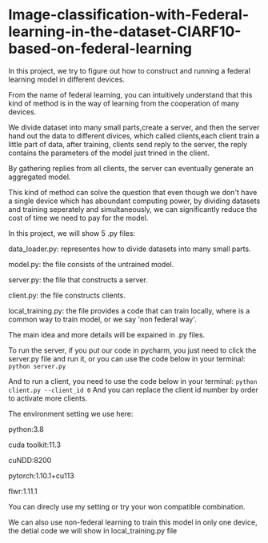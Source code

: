 # Image-classification-with-Federal-learning-in-the-dataset-CIARF10-based-on-federal-learning
In this project, we try to figure out how to construct and running a federal learning model in different devices.

From the name of federal learning, you can intuitively understand that this kind of method is in the way of learning from the cooperation of many devices.

We divide dataset into many small parts,create a server, and then the server hand out the data to different divices, which called clients,each client train a little part of data, after training, clients send reply to the server, the reply contains the parameters of the model just trined in the client.

By gathering replies from all clients, the server can eventually generate an aggregated model.

This kind of method can solve the question that even though we don't have a single device which has aboundant computing power, by dividing datasets and training seperately and simultaneously, we can significantly reduce the cost of time we need to pay for the model.

In this project, we will show 5 .py files:

data_loader.py: representes how to divide datasets into many small parts.

model.py: the file consists of the untrained model.

server.py: the file that constructs a server.

client.py: the file constructs clients.

local_training.py: the file provides a code that can train locally, where is a common way to train model, or we say 'non federal way'.

The main idea and more details will be expained in .py files.

To run the server, if you put our code in pycharm, you just need to click the server.py file and run it, or you can use the code below in your terminal:
`python server.py`

And to run a client, you need to use the code below in your terminal:
`python client.py --client_id 0`
And you can replace the client id number by order to activate more clients.

The environment setting we use here:

python:3.8

cuda toolkit:11.3

cuNDD:8200

pytorch:1.10.1+cu113

flwr:1.11.1

You can direcly use my setting or try your won compatible combination.

We can also use non-federal learning to train this model in only one device, the detial code we will show in local_training.py file

